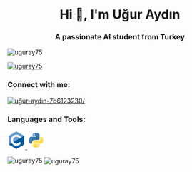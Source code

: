 <h1 align="center">Hi 👋, I'm Uğur Aydın</h1>
<h3 align="center">A passionate AI student from Turkey</h3>

<p align="left"> <img src="https://komarev.com/ghpvc/?username=uguray75&label=Profile%20views&color=0e75b6&style=flat" alt="uguray75" /> </p>

<p align="left"> <a href="https://github.com/ryo-ma/github-profile-trophy"><img src="https://github-profile-trophy.vercel.app/?username=uguray75" alt="uguray75" /></a> </p>

<h3 align="left">Connect with me:</h3>
<p align="left">
<a href="https://linkedin.com/in/uğur-aydın-7b6123230/" target="blank"><img align="center" src="https://raw.githubusercontent.com/rahuldkjain/github-profile-readme-generator/master/src/images/icons/Social/linked-in-alt.svg" alt="uğur-aydın-7b6123230/" height="30" width="40" /></a>
</p>

<h3 align="left">Languages and Tools:</h3>
<p align="left"> <a href="https://www.cprogramming.com/" target="_blank" rel="noreferrer"> <img src="https://raw.githubusercontent.com/devicons/devicon/master/icons/c/c-original.svg" alt="c" width="40" height="40"/> </a> <a href="https://www.python.org" target="_blank" rel="noreferrer"> <img src="https://raw.githubusercontent.com/devicons/devicon/master/icons/python/python-original.svg" alt="python" width="40" height="40"/> </a> </p>

<p><img align="left" src="https://github-readme-stats.vercel.app/api/top-langs?username=uguray75&show_icons=true&locale=en&layout=compact" alt="uguray75" /></p>

<p>&nbsp;<img align="center" src="https://github-readme-stats.vercel.app/api?username=uguray75&show_icons=true&locale=en" alt="uguray75" /></p>
